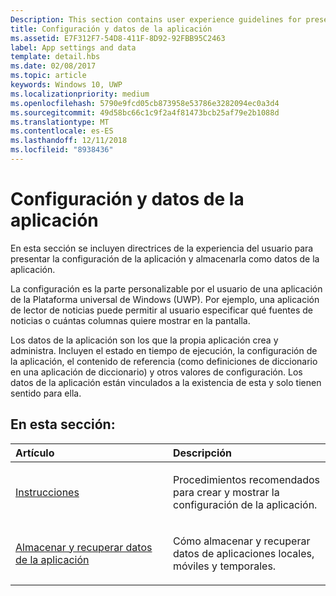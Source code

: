 ```yaml
---
Description: This section contains user experience guidelines for presenting app settings and storing those settings as app data.
title: Configuración y datos de la aplicación
ms.assetid: E7F312F7-54D8-411F-8D92-92FBB95C2463
label: App settings and data
template: detail.hbs
ms.date: 02/08/2017
ms.topic: article
keywords: Windows 10, UWP
ms.localizationpriority: medium
ms.openlocfilehash: 5790e9fcd05cb873958e53786e3282094ec0a3d4
ms.sourcegitcommit: 49d58bc66c1c9f2a4f81473bcb25af79e2b1088d
ms.translationtype: MT
ms.contentlocale: es-ES
ms.lasthandoff: 12/11/2018
ms.locfileid: "8938436"
---
```

# <a name="app-settings-and-data"></a>Configuración y datos de la aplicación




En esta sección se incluyen directrices de la experiencia del usuario para presentar la configuración de la aplicación y almacenarla como datos de la aplicación.

La configuración es la parte personalizable por el usuario de una aplicación de la Plataforma universal de Windows (UWP). Por ejemplo, una aplicación de lector de noticias puede permitir al usuario especificar qué fuentes de noticias o cuántas columnas quiere mostrar en la pantalla.

Los datos de la aplicación son los que la propia aplicación crea y administra. Incluyen el estado en tiempo de ejecución, la configuración de la aplicación, el contenido de referencia (como definiciones de diccionario en una aplicación de diccionario) y otros valores de configuración. Los datos de la aplicación están vinculados a la existencia de esta y solo tienen sentido para ella.
## <a name="in-this-section"></a>En esta sección:
<table>
<colgroup>
<col width="50%" />
<col width="50%" />
</colgroup>
<thead>
<tr class="header">
<th align="left">Artículo</th>
<th align="left">Descripción</th>
</tr>
</thead>
<tbody>
<tr class="odd">
<td align="left"><p><a href="guidelines-for-app-settings.md">Instrucciones</a></p></td>
<td align="left"><p>Procedimientos recomendados para crear y mostrar la configuración de la aplicación.</p></td>
</tr>
<tr class="even">
<td align="left"><p><a href="store-and-retrieve-app-data.md">Almacenar y recuperar datos de la aplicación</a></p></td>
<td align="left"><p>Cómo almacenar y recuperar datos de aplicaciones locales, móviles y temporales.</p></td>
</tr>
</tbody>
</table>



